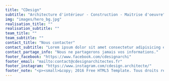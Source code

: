 ```yaml
---
title: "CDesign"
subtitle: "Architecture d'intérieur - Construction - Maitrise d'oeuvre"
img: "images/hero_bg.jpg"
realisation_title: ""
realisation_subtitle: ""
team_title: ""
team_subtitle: ""
contact_title: "Nous contacter"
contact_subtitle: "Lorem ipsum dolor sit amet consectetur adipisicing elit. Eveniet nam itaque ipsam iste provident quo ipsam iste provident."
contact_partage_info: "Nous ne partagerons jamais vos informations."
footer_facebook: "https://www.facebook.com/cdesignarchi"
footer_email: "mailto:contact@cdesignarchitectes.fr"
footer_instagram: "https://www.instagram.com/cdesign.architecte/"
footer_note: "<p><small>&copy; 2016 Free HTML5 Template. Tous droits réservés. <br> Design par <a href='http://freehtml5.co/' target='_blank'>FreeHTML5.co</a> Images démo: <a href='http://pexels.com/' target='_blank'>Pexels</a><br>Hugo port par <a href='https://github.com/SteveLane/' target='_blank'>SteveLane</a></small></p>"
---
```

